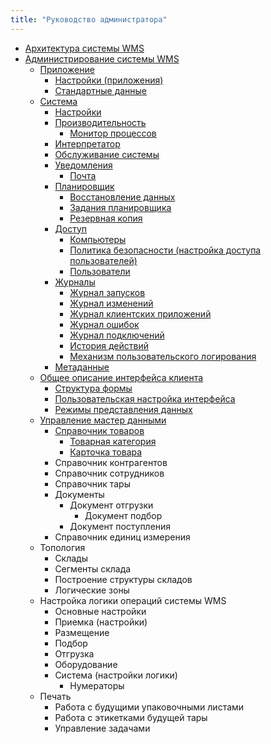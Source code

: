 ```yaml
---
title: "Руководство администратора"
---
```


- [Архитектура системы WMS](architecture.md)
- [Администрирование системы WMS](administration/administration.md)
  - [Приложение](administration/application/application.md)
    - [Настройки (приложения)](administration/application/settings.md)
    - [Стандартные данные](administration/application/standard.md)
  - [Система](administration/application/application.md)
    - [Настройки](administration/system/settings.md)
    - [Производительность](administration/system/performance/performance.md)
      - [Монитор процессов](administration/system/performance/monitor.md)
    - [Интерпретатор](administration/system/interpreter.md)
    - [Обслуживание системы](administration/system/service.md)
    - [Уведомления](administration/system/notification/notification.md)
      - [Почта](administration/system/notification/mail.md)
    - [Планировщик](administration/system/scheduler/scheduler.md)
      - [Восстановление данных](administration/system/scheduler/restore.md)
      - [Задания планировщика](administration/system/scheduler/task.md)
      - [Резервная копия](administration/system/scheduler/backup.md)
    - [Доступ](administration/system/access/access.md)
      - [Компьютеры](administration/system/access/computers.md)
      - [Политика безопасности (настройка доступа пользователей)](administration/system/access/politics.md)
      - [Пользователи](administration/system/access/users.md)
    - [Журналы](administration/system/magazines/magazines.md)
      - [Журнал запусков](administration/system/magazines/launch.md)
      - [Журнал изменений](administration/system/magazines/change.md)
      - [Журнал клиентских приложений](administration/system/magazines/client.md)
      - [Журнал ошибок](administration/system/magazines/error.md)
      - [Журнал подключений](administration/system/magazines/connection.md)
      - [История действий](administration/system/magazines/history.md)
      - [Механизм пользовательского логирования](administration/system/magazines/user.md)
    - [Метаданные](administration/system/meta.md)
  - [Общее описание интерфейса клиента](common/common.md)
    - [Структура формы](common/structure.md)
    - [Пользовательская настройка интерфейса](common/settings.md)
    - [Режимы представления данных](common/mode.md)
  - [Управление мастер данными](control/control.md)
    - [Справочник товаров](control/goods/goods.md)
      - [Товарная категория](control/goods/goods_category.md)
      - [Карточка товара](control/goods/goods_card.md)
    - Справочник контрагентов
    - Справочник сотрудников
    - Справочник тары
    - Документы
      - Документ отгрузки
        - Документ подбор
      - Документ поступления
    - Справочник единиц измерения
  - Топология
    - Склады
    - Сегменты склада
    - Построение структуры складов
    - Логические зоны
  - Настройка логики операций системы WMS
    - Основные настройки
    - Приемка (настройки)
    - Размещение
    - Подбор
    - Отгрузка
    - Оборудование
    - Система (настройки логики)
      - Нумераторы
  - Печать
    - Работа с будущими упаковочными листами
    - Работа с этикетками будущей тары
    - Управление задачами
